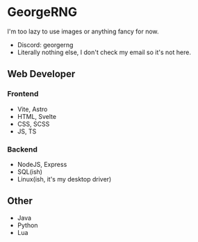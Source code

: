 # GeorgeRNG
I'm too lazy to use images or anything fancy for now.
- Discord: georgerng
- Literally nothing else, I don't check my email so it's not here.

## Web Developer
### Frontend
- Vite, Astro
- HTML, Svelte
- CSS,  SCSS
- JS,   TS
### Backend
- NodeJS, Express
- SQL(ish)
- Linux(ish, it's my desktop driver)

## Other
- Java
- Python
- Lua
